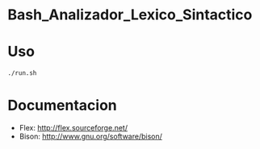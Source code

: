 Bash_Analizador_Lexico_Sintactico
=================================


Uso
===========
``` sh
./run.sh
```

Documentacion
==============
* Flex:  http://flex.sourceforge.net/
* Bison: http://www.gnu.org/software/bison/
